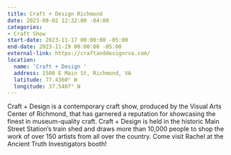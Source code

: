 ```yaml
---
title: Craft + Design Richmond
date: 2023-08-02 12:32:00 -04:00
categories:
- Craft Show
start-date: 2023-11-17 00:00:00 -05:00
end-date: 2023-11-19 00:00:00 -05:00
external-link: https://craftanddesignrva.com/
location:
  name: 'Craft + Design '
  address: 1500 E Main St, Richmond, VA
  latitude: 77.4360° W
  longitude: 37.5407° N
---
```


Craft + Design is a contemporary craft show, produced by the Visual Arts Center of Richmond, that has garnered a reputation for showcasing the finest in museum-quality craft. Craft + Design is held in the historic Main Street Station’s train shed and draws more than 10,000 people to shop the work of over 150 artists from all over the country. Come visit Rachel at the Ancient Truth Investigators booth!